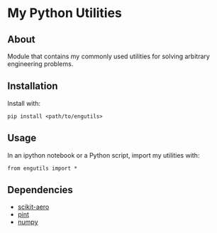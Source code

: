 # My Python Utilities

## About
Module that contains my commonly used utilities for solving arbitrary
engineering problems.

## Installation
Install with:

    pip install <path/to/engutils>


## Usage
In an ipython notebook or a Python script, import my utilities with:

    from engutils import *

## Dependencies
* [scikit-aero](https://github.com/AeroPython/scikit-aero)
* [pint](https://pint.readthedocs.io)
* [numpy](https://numpy.org)
